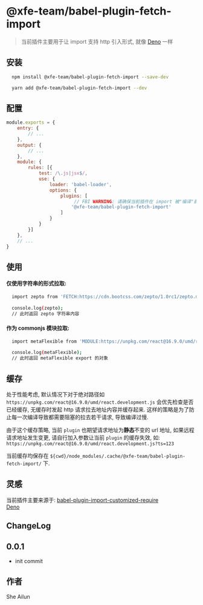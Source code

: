 # @xfe-team/babel-plugin-fetch-import

> 当前插件主要用于让 import 支持 http 引入形式, 就像 [Deno](https://github.com/denoland/deno) 一样

## 安装

```bash
  npm install @xfe-team/babel-plugin-fetch-import --save-dev
```

```bash
  yarn add @xfe-team/babel-plugin-fetch-import --dev
```

## 配置
```javascript
module.exports = {
    entry: {
        // ...
    },
    output: {
        // ...
    },
    module: {
        rules: [{
            test: /\.js|jsx$/,
            use: {
                loader: 'babel-loader',
                options: {
                    plugins: [
                         // FBI WARNING: 请确保当前插件在 import 被"编译"前处理
                        '@xfe-team/babel-plugin-fetch-import'
                    ]
                }
            }
        }]
    },
    // ...
}
```

## 使用

#### 仅使用字符串的形式拉取:

```bash
  import zepto from 'FETCH:https://cdn.bootcss.com/zepto/1.0rc1/zepto.min.js';
  
  console.log(zepto);
  // 此时返回 zepto 字符串内容
```

#### 作为 commonjs 模块拉取:

```bash
  import metaFlexible from 'MODULE:https://unpkg.com/react@16.9.0/umd/react.development.js';
  
  console.log(metaFlexible);
  // 此时返回 metaFlexible export 的对象
```

## 缓存

处于性能考虑, 默认情况下对于绝对路径如 `https://unpkg.com/react@16.9.0/umd/react.development.js` 会优先检查是否已经缓存,
无缓存时发起 http 请求拉去地址内容并缓存起来. 这样的策略是为了防止每一次编译导致都需要阻塞的拉去若干请求, 导致编译过慢.

由于这个缓存策略, 当前 `plugin` 也期望请求地址为<b>静态</b>不变的 url 地址, 如果远程请求地址发生变更, 请自行加入参数让当前 `plugin` 的缓存失效,
如: `https://unpkg.com/react@16.9.0/umd/react.development.js?ts=123`

当前缓存均保存在 `${cwd}/node_modules/.cache/@xfe-team/babel-plugin-fetch-import/` 下.

## 灵感

当前插件主要来源于: 
[babel-plugin-import-customized-require](https://github.com/alienzhou/babel-plugin-import-customized-require) <br />
[Deno](https://github.com/denoland/deno)

## ChangeLog

## 0.0.1

* init commit

## 作者
She Ailun